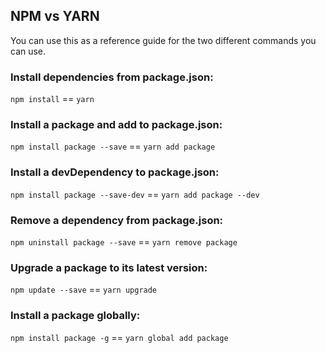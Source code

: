## NPM vs YARN
You can use this as a reference guide for the two different commands you can use. 
### Install dependencies from package.json: 
```npm install``` == ```yarn```
### Install a package and add to package.json: 
```npm install package --save``` == ```yarn add package```
### Install a devDependency to package.json: 
```npm install package --save-dev``` == ```yarn add package --dev```
### Remove a dependency from package.json: 
```npm uninstall package --save``` == ```yarn remove package```
### Upgrade a package to its latest version: 
```npm update --save``` == ```yarn upgrade```
### Install a package globally:
```npm install package -g``` == ```yarn global add package```
